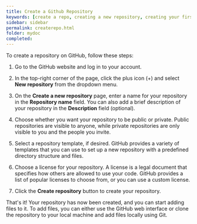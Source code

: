 ```yaml
---
title: Create a Github Repository
keywords: [create a repo, creating a new repository, creating your first repository, how to create a github repository, start a new github repository, github repository example]
sidebar: sidebar
permalink: createrepo.html
folder: mydoc
completed:
---
```


To create a repository on GitHub, follow these steps:

1. Go to the GitHub website and log in to your account.

2. In the top-right corner of the page, click the plus icon (+) and select **New repository** from the dropdown menu.

3. On the **Create a new repository** page, enter a name for your repository in the **Repository name** field. You can also add a brief description of your repository in the **Description** field (optional).

4. Choose whether you want your repository to be public or private. Public repositories are visible to anyone, while private repositories are only visible to you and the people you invite.

5. Select a repository template, if desired. GitHub provides a variety of templates that you can use to set up a new repository with a predefined directory structure and files.

6. Choose a license for your repository. A license is a legal document that specifies how others are allowed to use your code. GitHub provides a list of popular licenses to choose from, or you can use a custom license.

7. Click the **Create repository** button to create your repository.

That's it! Your repository has now been created, and you can start adding files to it. To add files, you can either use the GitHub web interface or clone the repository to your local machine and add files locally using Git.
